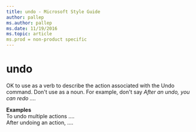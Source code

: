 ```yaml
---
title: undo - Microsoft Style Guide
author: pallep
ms.author: pallep
ms.date: 11/19/2016
ms.topic: article
ms.prod = non-product specific
---
```


# undo

OK to use as a verb to describe the action associated with the Undo command. Don't use as a noun. For example, don't say *After an undo, you can redo ....*

**Examples**  
To undo multiple actions ....  
After undoing an action, ....
